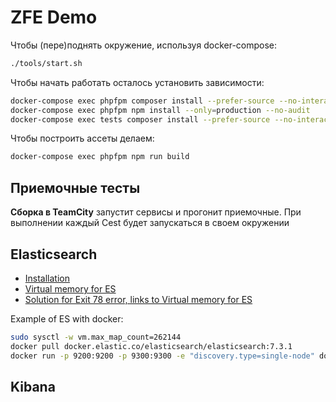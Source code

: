 # ZFE Demo

Чтобы (пере)поднять окружение, используя docker-compose:
```bash
./tools/start.sh
```

Чтобы начать работать осталось установить зависимости:
```bash
docker-compose exec phpfpm composer install --prefer-source --no-interaction --no-plugins --no-scripts
docker-compose exec phpfpm npm install --only=production --no-audit
docker-compose exec tests composer install --prefer-source --no-interaction --no-plugins --no-scripts
```

Чтобы построить ассеты делаем:
```bash
docker-compose exec phpfpm npm run build
```

## Приемочные тесты

**Сборка в TeamCity** запустит сервисы и прогонит приемочные. При выполнении каждый Cest будет запускаться в своем окружении

## Elasticsearch

* [Installation](https://www.elastic.co/guide/en/elasticsearch/reference/7.3/docker.html)
* [Virtual memory for ES](https://www.elastic.co/guide/en/elasticsearch/reference/current/vm-max-map-count.html)
* [Solution for Exit 78 error, links to Virtual memory for ES](https://stackoverflow.com/a/53097050)

Example of ES with docker:
```bash 
sudo sysctl -w vm.max_map_count=262144 
docker pull docker.elastic.co/elasticsearch/elasticsearch:7.3.1
docker run -p 9200:9200 -p 9300:9300 -e "discovery.type=single-node" docker.elastic.co/elasticsearch/elasticsearch:7.3.1
```

## Kibana



